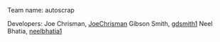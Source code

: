 Team name: autoscrap

Developers:
Joe Chrisman, [JoeChrisman](https://github.com/JoeChrisman)
Gibson Smith, [gdsmith1](https://github.com/gdsmith1)
Neel Bhatia, [neelbhatia1](https://github.com/neelbhatia1)